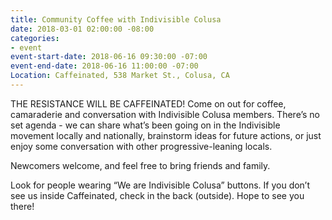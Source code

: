 ```yaml
---
title: Community Coffee with Indivisible Colusa
date: 2018-03-01 02:00:00 -08:00
categories:
- event
event-start-date: 2018-06-16 09:30:00 -07:00
event-end-date: 2018-06-16 11:00:00 -07:00
Location: Caffeinated, 538 Market St., Colusa, CA
---
```


THE RESISTANCE WILL BE CAFFEINATED! Come on out for coffee, camaraderie and conversation with Indivisible Colusa members. There’s no set agenda - we can share what’s been going on in the Indivisible movement locally and nationally, brainstorm ideas for future actions, or just enjoy some conversation with other progressive-leaning locals.

Newcomers welcome, and feel free to bring friends and family.

Look for people wearing “We are Indivisible Colusa” buttons. If you don’t see us inside Caffeinated, check in the back (outside). Hope to see you there!